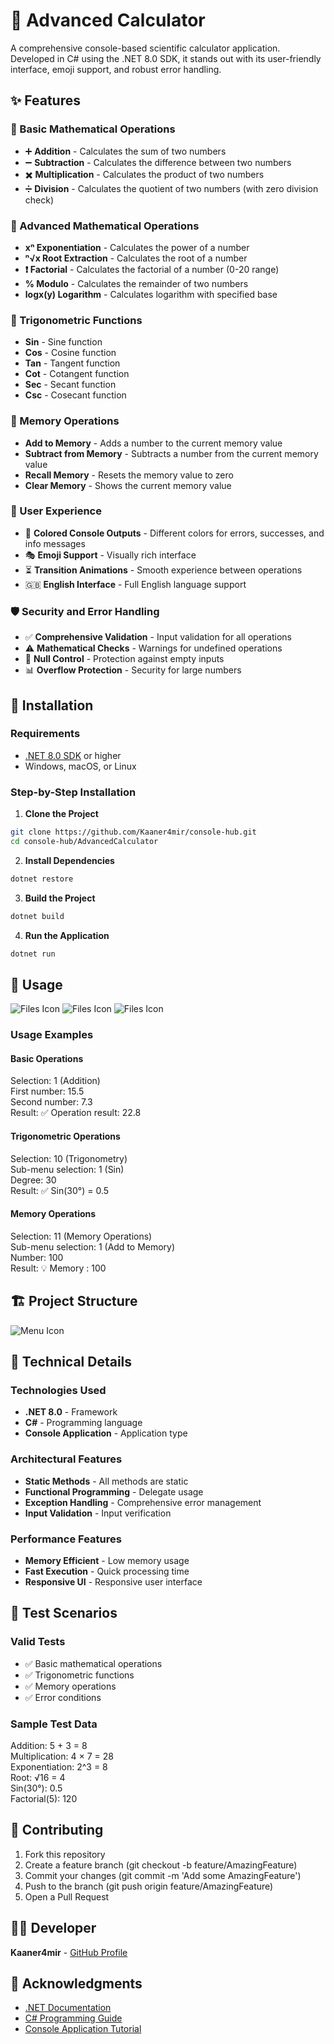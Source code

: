 # 🧮 Advanced Calculator
A comprehensive console-based scientific calculator application. Developed in C# using the .NET 8.0 SDK, it stands out with its user-friendly interface, emoji support, and robust error handling.

## ✨ Features

### 🔢 Basic Mathematical Operations
- ➕ **Addition** - Calculates the sum of two numbers
- ➖ **Subtraction** - Calculates the difference between two numbers
- ✖️ **Multiplication** - Calculates the product of two numbers
- ➗ **Division** - Calculates the quotient of two numbers (with zero division check)

### 🔬 Advanced Mathematical Operations
- **xⁿ Exponentiation** - Calculates the power of a number
- **ⁿ√x Root Extraction** - Calculates the root of a number
- **❗ Factorial** - Calculates the factorial of a number (0-20 range)
- **% Modulo** - Calculates the remainder of two numbers
- **logx(y) Logarithm** - Calculates logarithm with specified base

### 📐 Trigonometric Functions
- **Sin** - Sine function
- **Cos** - Cosine function
- **Tan** - Tangent function
- **Cot** - Cotangent function
- **Sec** - Secant function
- **Csc** - Cosecant function

### 🧠 Memory Operations
- **Add to Memory** - Adds a number to the current memory value
- **Subtract from Memory** - Subtracts a number from the current memory value
- **Recall Memory** - Resets the memory value to zero
- **Clear Memory** - Shows the current memory value

### 🎨 User Experience
- 🌈 **Colored Console Outputs** - Different colors for errors, successes, and info messages
- 🎭 **Emoji Support** - Visually rich interface
- ⏳ **Transition Animations** - Smooth experience between operations
- 🇬🇧 **English Interface** - Full English language support

### 🛡️ Security and Error Handling
- ✅ **Comprehensive Validation** - Input validation for all operations
- ⚠️ **Mathematical Checks** - Warnings for undefined operations
- 🔄 **Null Control** - Protection against empty inputs
- 📊 **Overflow Protection** - Security for large numbers

## 🚀 Installation

### Requirements
- [.NET 8.0 SDK](https://dotnet.microsoft.com/download/dotnet/8.0) or higher
- Windows, macOS, or Linux

### Step-by-Step Installation
1. **Clone the Project**
```bash
git clone https://github.com/Kaaner4mir/console-hub.git
cd console-hub/AdvancedCalculator
```
2. **Install Dependencies**
```bash
dotnet restore
```
3. **Build the Project**
```bash
dotnet build
```
4. **Run the Application**
```bash
dotnet run
```

## 📖 Usage

![Files Icon](Images/MainMenu.png)
![Files Icon](Images/TrigonometryMenu.png)
![Files Icon](Images/MemoryMenu.png)

### Usage Examples

#### Basic Operations
Selection: 1 (Addition)  
First number: 15.5  
Second number: 7.3  
Result: ✅ Operation result: 22.8

#### Trigonometric Operations
Selection: 10 (Trigonometry)  
Sub-menu selection: 1 (Sin)  
Degree: 30  
Result: ✅ Sin(30°) = 0.5

#### Memory Operations
Selection: 11 (Memory Operations)  
Sub-menu selection: 1 (Add to Memory)  
Number: 100  
Result: 💡 Memory : 100

## 🏗️ Project Structure

![Menu Icon](Images/FolderStructure.png)

## 🔧 Technical Details

### Technologies Used
- **.NET 8.0** - Framework
- **C#** - Programming language
- **Console Application** - Application type

### Architectural Features
- **Static Methods** - All methods are static
- **Functional Programming** - Delegate usage
- **Exception Handling** - Comprehensive error management
- **Input Validation** - Input verification

### Performance Features
- **Memory Efficient** - Low memory usage
- **Fast Execution** - Quick processing time
- **Responsive UI** - Responsive user interface

## 🧪 Test Scenarios

### Valid Tests
- ✅ Basic mathematical operations
- ✅ Trigonometric functions
- ✅ Memory operations
- ✅ Error conditions

### Sample Test Data
Addition: 5 + 3 = 8  
Multiplication: 4 × 7 = 28  
Exponentiation: 2^3 = 8  
Root: √16 = 4  
Sin(30°): 0.5  
Factorial(5): 120

## 🤝 Contributing
1. Fork this repository  
2. Create a feature branch (git checkout -b feature/AmazingFeature)  
3. Commit your changes (git commit -m 'Add some AmazingFeature')  
4. Push to the branch (git push origin feature/AmazingFeature)  
5. Open a Pull Request

## 👨‍💻 Developer
**Kaaner4mir** - [GitHub Profile](https://github.com/Kaaner4mir)

## 🙏 Acknowledgments
- [.NET Documentation](https://docs.microsoft.com/en-us/dotnet/)  
- [C# Programming Guide](https://docs.microsoft.com/en-us/dotnet/csharp/)  
- [Console Application Tutorial](https://docs.microsoft.com/en-us/dotnet/core/tutorials/console-apps)
